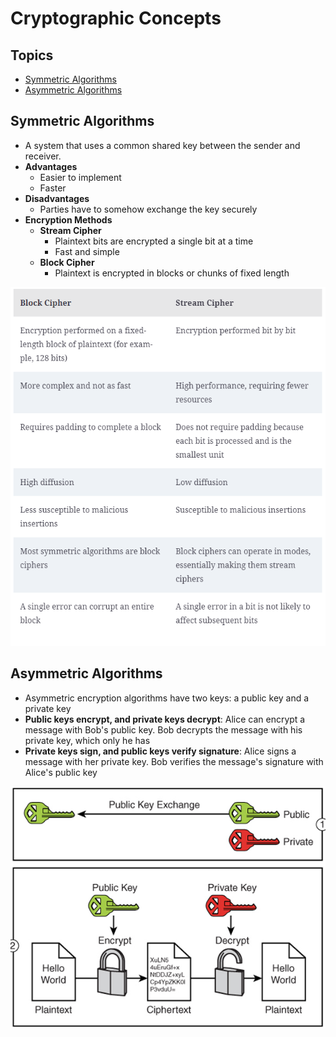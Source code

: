 <!-- omit in toc -->
# Cryptographic Concepts

<!-- omit in toc -->
## Topics

- [Symmetric Algorithms](#symmetric-algorithms)
- [Asymmetric Algorithms](#asymmetric-algorithms)

## Symmetric Algorithms

- A system that uses a common shared key between the sender and receiver.
- **Advantages**
  - Easier to implement
  - Faster
- **Disadvantages**
  - Parties have to somehow exchange the key securely
- **Encryption Methods**
  - **Stream Cipher**
    - Plaintext bits are encrypted a single bit at a time
    - Fast and simple
  - **Block Cipher**
    - Plaintext is encrypted in blocks or chunks of fixed length

![Block vs Stream Ciphers](screenshots/2023-04-13-10-46-34.png)

## Asymmetric Algorithms

- Asymmetric encryption algorithms have two keys: a public key and a private key
- **Public keys encrypt, and private keys decrypt**: Alice can encrypt a message with Bob's public key. Bob decrypts the message with his private key, which only he has
- **Private keys sign, and public keys verify signature**: Alice signs a message with her private key. Bob verifies the message's signature with Alice's public key

![Asymmetric Cryptography](screenshots/2023-04-13-10-48-51.png)
